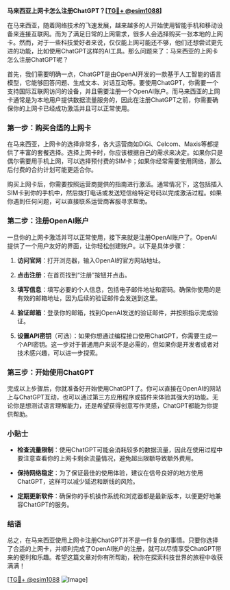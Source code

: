 **马来西亚上网卡怎么注册ChatGPT？[[TG💪+ @esim1088](https://t.me/s/esim1088)]**

在马来西亚，随着网络技术的飞速发展，越来越多的人开始使用智能手机和移动设备来连接互联网。而为了满足日常的上网需求，很多人会选择购买一张本地的上网卡。然而，对于一些科技爱好者来说，仅仅能上网可能还不够，他们还想尝试更先进的功能，比如使用ChatGPT这样的AI工具。那么问题来了：马来西亚的上网卡怎么注册ChatGPT呢？

首先，我们需要明确一点，ChatGPT是由OpenAI开发的一款基于人工智能的语言模型，它能够回答问题、生成文本、对话互动等。要使用ChatGPT，你需要一个支持国际互联网访问的设备，并且需要注册一个OpenAI账户。而马来西亚的上网卡通常是为本地用户提供数据流量服务的，因此在注册ChatGPT之前，你需要确保你的上网卡已经成功激活并且可以正常使用。

### 第一步：购买合适的上网卡

在马来西亚，上网卡的选择非常多，各大运营商如DiGi、Celcom、Maxis等都提供了丰富的套餐选择。选择上网卡时，你应该根据自己的需求来决定。如果你只是偶尔需要用手机上网，可以选择预付费的SIM卡；如果你经常需要使用网络，那么后付费的合约计划可能更适合你。

购买上网卡后，你需要按照运营商提供的指南进行激活。通常情况下，这包括插入SIM卡到你的手机中，然后拨打电话或发送短信给特定号码以完成激活过程。如果你遇到任何问题，可以直接联系运营商客服寻求帮助。

### 第二步：注册OpenAI账户

一旦你的上网卡激活并可以正常使用，接下来就是注册OpenAI账户了。OpenAI提供了一个用户友好的界面，让你轻松创建账户。以下是具体步骤：

1. **访问官网**：打开浏览器，输入OpenAI的官方网站地址。
   
2. **点击注册**：在首页找到“注册”按钮并点击。
   
3. **填写信息**：填写必要的个人信息，包括电子邮件地址和密码。确保你使用的是有效的邮箱地址，因为后续的验证邮件会发送到这里。
   
4. **验证邮箱**：登录你的邮箱，找到OpenAI发送的验证邮件，并按照指示完成验证。

5. **设置API密钥**（可选）：如果你想通过编程接口使用ChatGPT，你需要生成一个API密钥。这一步对于普通用户来说不是必需的，但如果你是开发者或者对技术感兴趣，可以进一步探索。

### 第三步：开始使用ChatGPT

完成以上步骤后，你就准备好开始使用ChatGPT了。你可以直接在OpenAI的网站上与ChatGPT互动，也可以通过第三方应用程序或插件来体验其强大的功能。无论你是想测试语言理解能力，还是希望获得创意写作灵感，ChatGPT都能为你提供帮助。

### 小贴士

- **检查流量限制**：使用ChatGPT可能会消耗较多的数据流量，因此在使用过程中要注意查看你的上网卡剩余流量情况，避免超出限额导致额外费用。
  
- **保持网络稳定**：为了保证最佳的使用体验，建议在信号良好的地方使用ChatGPT，这样可以减少延迟和断线的风险。

- **定期更新软件**：确保你的手机操作系统和浏览器都是最新版本，以便更好地兼容ChatGPT的服务。

### 结语

总之，在马来西亚使用上网卡注册ChatGPT并不是一件复杂的事情。只要你选择了合适的上网卡，并顺利完成了OpenAI账户的注册，就可以尽情享受ChatGPT带来的便利和乐趣。希望这篇文章对你有所帮助，祝你在探索科技世界的旅程中收获满满！

[[TG💪+ @esim1088](https://t.me/s/esim1088) ![Image](https://i.postimg.cc/4NQfJmqS/Snipaste-2025-05-13-00-14-12.png)]